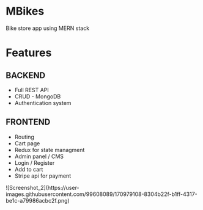 # MBikes
Bike store app using MERN stack

<h1> <b>Features</b> </h1>
<h2> BACKEND </h2> 
<ul>
  <li> Full REST API </li>
  <li> CRUD - MongoDB </li>
  <li> Authentication system </li>
</ul>

<h2> FRONTEND </h2> 
<ul>
  <li> Routing </li>
  <li> Cart page </li>
  <li> Redux for state managment </li>
  <li> Admin panel / CMS </li>
  <li> Login / Register </li>
  <li> Add to cart </li>
  <li> Stripe api for payment </li>
</ul>
![Screenshot_2](https://user-images.githubusercontent.com/99608089/170979108-8304b22f-b1ff-4317-be1c-a79986acbc2f.png)

